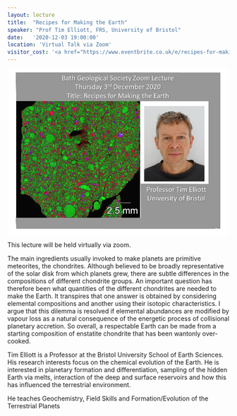 ```yaml
---
layout: lecture
title:  "Recipes for Making the Earth"
speaker: "Prof Tim Elliott, FRS, University of Bristol"
date:   '2020-12-03 19:00:00'
location: 'Virtual Talk via Zoom'
visitor_cost: '<a href="https://www.eventbrite.co.uk/e/recipes-for-making-the-earth-tickets-129993452917">Book via Eventbrite</a>'
---
```

<img style="margin: auto; display: block; width: 500px;" src="/assets/December-talk-image.jpg">

This lecture will be held virtually via zoom.

The main ingredients usually invoked to make planets are primitive meteorites, the chondrites.  Although believed to be broadly representative of the solar disk from which planets grew, there are subtle differences in the compositions of different chondrite groups.  An important question has therefore been what quantities of the different chondrites are needed to make the Earth. It transpires that one answer is obtained by considering elemental compositions and another using their isotopic characteristics. I argue that this dilemma is resolved if elemental abundances are modified by vapour loss as a natural consequence of the energetic process of collisional planetary accretion. So overall, a respectable Earth can be made from a starting composition of enstatite chondrite that has been wantonly over-cooked.  

Tim Elliott is a Professor at the Bristol University School of Earth Sciences. His research interests focus on the chemical evolution of the Earth. He is interested in planetary formation and differentiation, sampling of the hidden Earth via melts, interaction of the deep and surface reservoirs and how this has influenced the terrestrial environment.

He teaches Geochemistry, Field Skills and Formation/Evolution of the Terrestrial Planets